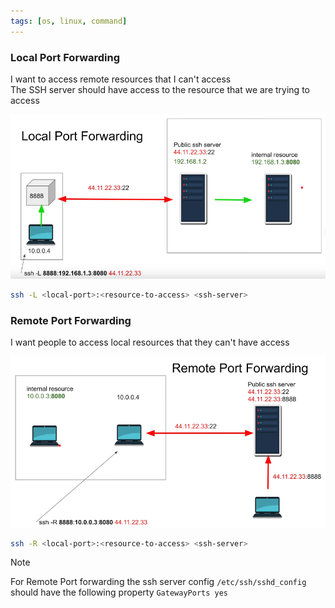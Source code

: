```yaml
---
tags: [os, linux, command]
---
```


### Local Port Forwarding

I want to access remote resources that I can't access  
The SSH server should have access to the resource that we are trying to access

![Local Port Forwarding|600](../images/local-port-forwarding.png)

````bash
ssh -L <local-port>:<resource-to-access> <ssh-server>
````

### Remote Port Forwarding

I want people to access local resources that they can't have access

![Remote Port Forwarding|600](../images/remote-port-forwarding.png)

````bash
ssh -R <local-port>:<resource-to-access> <ssh-server>
````

 > [!NOTE]
 > For Remote Port forwarding the ssh server config `/etc/ssh/sshd_config` should have the following property
 > `GatewayPorts yes`
